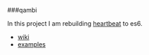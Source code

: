 ###qambi

In this project I am rebuilding [heartbeat](https://abudaan.github.io/heartbeat) to es6.

- [wiki](https://github.com/abudaan/qambi/wiki)
- [examples](https://abudaan.github.io/qambi/examples/index.html)
